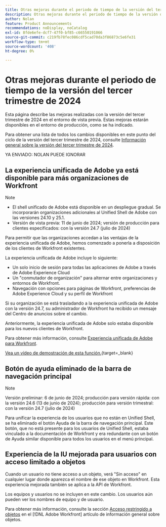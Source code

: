 ```yaml
---
title: Otras mejoras durante el periodo de tiempo de la versión del tercer trimestre de 2024
description: Otras mejoras durante el periodo de tiempo de la versión del tercer trimestre de 2024
author: Nolan
feature: Product Announcements
recommendations: noDisplay, noCatalog
exl-id: 8fde6efe-dcf7-47f0-bf85-c66550191066
source-git-commit: c219fb78fec086cdf5cad70da3f86873c5e6fe31
workflow-type: tm+mt
source-wordcount: '408'
ht-degree: 0%

---
```


# Otras mejoras durante el periodo de tiempo de la versión del tercer trimestre de 2024

Esta página describe las mejoras realizadas con la versión del tercer trimestre de 2024 en el entorno de vista previa. Estas mejoras estarán disponibles en el entorno de producción, como se ha indicado.

Para obtener una lista de todos los cambios disponibles en este punto del ciclo de la versión del tercer trimestre de 2024, consulte [Información general sobre la versión del tercer trimestre de 2024](/help/quicksilver/product-announcements/product-releases/24-q3-release-activity/24-q3-release-overview.md).

YA ENVIADO: NOLAN PUEDE IGNORAR

## La experiencia unificada de Adobe ya está disponible para más organizaciones de Workfront

>[!NOTE]
>
>* El shell unificado de Adobe está disponible en un despliegue gradual. Se incorporarán organizaciones adicionales al Unified Shell de Adobe con las versiones 24.10 y 25.1.
>* Versión de vista previa: 11 de junio de 2024; versión de producción para clientes especificados: con la versión 24.7 (julio de 2024)

Para permitir que las organizaciones accedan a las ventajas de la experiencia unificada de Adobe, hemos comenzado a ponerla a disposición de los clientes de Workfront existentes.

La experiencia unificada de Adobe incluye lo siguiente:

* Un solo inicio de sesión para todas las aplicaciones de Adobe a través de Adobe Experience Cloud
* Un &quot;conmutador de organización&quot; para alternar entre organizaciones y entornos de Workfront.
* Navegación con opciones para páginas de Workfront, preferencias de Adobe Experience Cloud y su perfil de Workfront

Si su organización se está trasladando a la experiencia unificada de Adobe con la versión 24.7, su administrador de Workfront ha recibido un mensaje del Centro de anuncios sobre el cambio.

Anteriormente, la experiencia unificada de Adobe solo estaba disponible para los nuevos clientes de Workfront.

Para obtener más información, consulte [Experiencia unificada de Adobe para Workfront](/help/quicksilver/workfront-basics/navigate-workfront/workfront-navigation/adobe-unified-experience.md).

[Vea un vídeo de demostración de esta función.](https://video.tv.adobe.com/v/3412388/){target=_blank}

## Botón de ayuda eliminado de la barra de navegación principal

>[!NOTE]
>
>Versión preliminar: 6 de junio de 2024; producción para versión rápida: con la versión 24.6 (13 de junio de 2024); producción para versión trimestral: con la versión 24.7 (julio de 2024)

Para unificar la experiencia de los usuarios que no están en Unified Shell, se ha eliminado el botón Ayuda de la barra de navegación principal. Este botón, que no está presente para los usuarios de Unified Shell, estaba vinculado a la documentación de Workfront y era redundante con un botón de Ayuda similar disponible para todos los usuarios en el menú principal.

## Experiencia de la IU mejorada para usuarios con acceso limitado a objetos

Cuando un usuario no tiene acceso a un objeto, verá &quot;Sin acceso&quot; en cualquier lugar donde aparezca el nombre de ese objeto en Workfront. Esta experiencia mejorada también se aplica a la API de Workfront.

Los equipos y usuarios no se incluyen en este cambio. Los usuarios aún pueden ver los nombres de equipo y de usuario.

Para obtener más información, consulte la sección [Acceso restringido a objetos](/help/quicksilver/workfront-basics/navigate-workfront/workfront-navigation/understand-objects.md#restricted-access-to-objects) en el [!DNL Adobe Workfront] artículo de información general sobre objetos.
